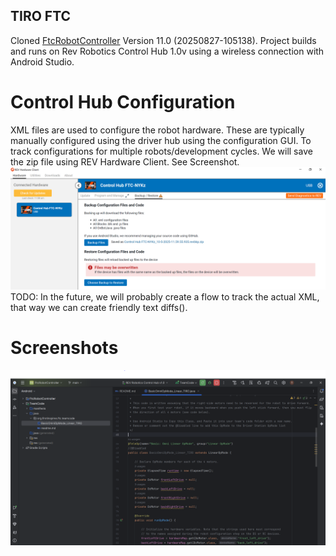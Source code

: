 ## TIRO FTC
Cloned [FtcRobotController](https://github.com/FIRST-Tech-Challenge/FtcRobotController) Version 11.0 (20250827-105138). Project builds and runs on Rev Robotics Control Hub 1.0v using a wireless connection with Android Studio.

# Control Hub Configuration
XML files are used to configure the robot hardware. These are typically manually configured using the driver hub using the configuration GUI.
To track configurations for multiple robots/development cycles. We will save the zip file using REV Hardware Client. See Screenshot.
![screenshot1](screenshots/config_backup.PNG)
TODO: In the future, we will probably create a flow to track the actual XML, that way we can create friendly text diffs().

# Screenshots
![screenshot1](screenshots/screenshot1.PNG)